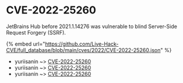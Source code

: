 # CVE-2022-25260

JetBrains Hub before 2021.1.14276 was vulnerable to blind Server-Side Request Forgery (SSRF).

{% embed url="https://github.com/Live-Hack-CVE/full_database/blob/main/cves/2022/CVE-2022-25260.json" %}


* yuriisanin ~> [CVE-2022-25260](https://www.alice-snow.ru/2022/database/cve-2022-25260/cve-2022-25260-yuriisanin)
* yuriisanin ~> [CVE-2022-25260](https://www.alice-snow.ru/2022/database/cve-2022-25260/cve-2022-25260-yuriisanin)
* yuriisanin ~> [CVE-2022-25260](https://www.alice-snow.ru/2022/database/cve-2022-25260/cve-2022-25260-yuriisanin)